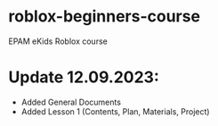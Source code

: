 # roblox-beginners-course
EPAM eKids Roblox course

Update 12.09.2023:
===================
- Added General Documents
- Added Lesson 1 (Contents, Plan, Materials, Project)
